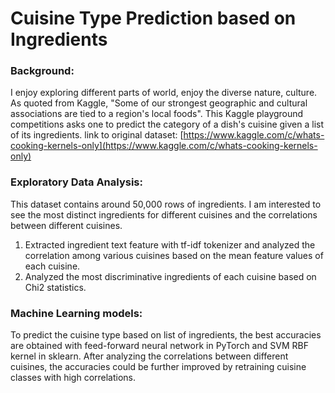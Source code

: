 # Cuisine Type Prediction based on Ingredients
### Background:
I enjoy exploring different parts of world, enjoy the diverse nature, culture. As quoted from Kaggle, "Some of our strongest geographic and cultural associations are tied to a region's local foods". This Kaggle playground competitions asks one to predict the category of a dish's cuisine given a list of its ingredients. link to original dataset: [https://www.kaggle.com/c/whats-cooking-kernels-only](https://www.kaggle.com/c/whats-cooking-kernels-only)
### Exploratory Data Analysis:
This dataset contains around 50,000 rows of ingredients. I am interested to see the most distinct ingredients for different cuisines and the correlations between different cuisines.
1.	Extracted ingredient text feature with tf-idf tokenizer and analyzed the correlation among various cuisines based on the mean feature values of each cuisine.
2.	Analyzed the most discriminative ingredients of each cuisine based on Chi2 statistics. 
### Machine Learning models:
To predict the cuisine type based on list of ingredients, the best accuracies are obtained with feed-forward neural network in PyTorch and SVM RBF kernel in sklearn.
After analyzing the correlations between different cuisines, the accuracies could be further improved by retraining cuisine classes with high correlations. 
